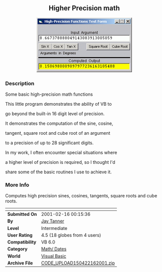 ﻿<div align="center">

## Higher Precision math

<img src="PIC200121602426522.gif">
</div>

### Description

Some basic high-precision math functions

This little program demonstrates the ability of VB to

go beyond the built-in 16 digit level of precision.

It demonstrates the computation of the sine, cosine,

tangent, square root and cube root of an argument

to a precision of up to 28 significant digits.

In my work, I often encounter special situations where

a higher level of precision is required, so I thought I'd

share some of the basic routines I use to achieve it.
 
### More Info
 
Computes high precision sines, cosines, tangents, square roots and cube roots.


<span>             |<span>
---                |---
**Submitted On**   |2001-02-16 00:15:36
**By**             |[Jay Tanner](https://github.com/Planet-Source-Code/PSCIndex/blob/master/ByAuthor/jay-tanner.md)
**Level**          |Intermediate
**User Rating**    |4.5 (18 globes from 4 users)
**Compatibility**  |VB 6\.0
**Category**       |[Math/ Dates](https://github.com/Planet-Source-Code/PSCIndex/blob/master/ByCategory/math-dates__1-37.md)
**World**          |[Visual Basic](https://github.com/Planet-Source-Code/PSCIndex/blob/master/ByWorld/visual-basic.md)
**Archive File**   |[CODE\_UPLOAD150422162001\.zip](https://github.com/Planet-Source-Code/jay-tanner-higher-precision-math__1-21048/archive/master.zip)








